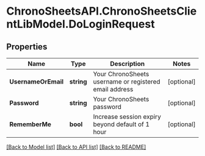 
# ChronoSheetsAPI.ChronoSheetsClientLibModel.DoLoginRequest

## Properties

Name | Type | Description | Notes
------------ | ------------- | ------------- | -------------
**UsernameOrEmail** | **string** | Your ChronoSheets username or registered email address | [optional] 
**Password** | **string** | Your ChronoSheets password | [optional] 
**RememberMe** | **bool** | Increase session expiry beyond default of 1 hour | [optional] 

[[Back to Model list]](../README.md#documentation-for-models)
[[Back to API list]](../README.md#documentation-for-api-endpoints)
[[Back to README]](../README.md)

